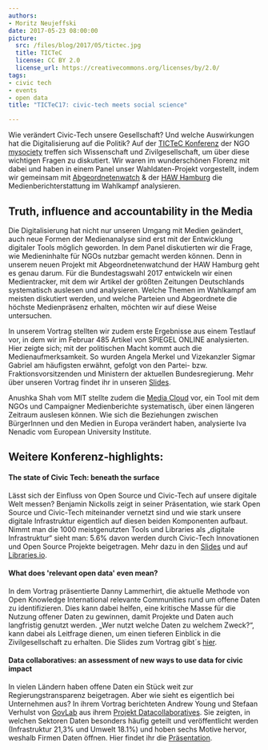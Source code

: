 ```yaml
---
authors: 
- Moritz Neujeffski
date: 2017-05-23 08:00:00
picture:
  src: /files/blog/2017/05/tictec.jpg
  title: TICTeC 
  license: CC BY 2.0
  license_url: https://creativecommons.org/licenses/by/2.0/
tags:
- civic tech
- events
- open data
title: "TICTeC17: civic-tech meets social science"

---
```

Wie verändert Civic-Tech unsere Gesellschaft? Und welche Auswirkungen hat die Digitalisierung auf die Politik? Auf der [TICTeC Konferenz](http://tictec.mysociety.org/) der NGO [mysociety](https://www.mysociety.org/) treffen sich Wissenschaft und Zivilgesellschaft, um über diese wichtigen Fragen zu diskutiert. Wir waren im wunderschönen Florenz mit dabei und haben in einem Panel unser Wahldaten-Projekt vorgestellt, indem wir gemeinsam mit [Abgeordnetenwatch](http://www.abgeordnetenwatch.de/) & der [HAW Hamburg](https://www.haw-hamburg.de/startseite.html) die Medienberichterstattung im Wahlkampf analysieren.

## Truth, influence and accountability in the Media
Die Digitalisierung hat nicht nur unseren Umgang mit Medien geändert, auch neue Formen der Medienanalyse sind erst mit der Entwicklung digitaler Tools möglich geworden. In dem Panel diskutierten wir die Frage, wie Medieninhalte für NGOs nutzbar gemacht werden können. Denn in unserem neuen Projekt mit Abgeordnetenwatchund der HAW Hamburg geht es genau darum. Für die Bundestagswahl 2017 entwickeln wir einen Medientracker, mit dem wir Artikel der größten Zeitungen Deutschlands systematisch auslesen und analysieren. Welche Themen im Wahlkampf am meisten diskutiert werden, und welche Parteien und Abgeordnete die höchste Medienpräsenz erhalten, möchten wir auf diese Weise untersuchen.
 
In unserem Vortrag stellten wir zudem erste Ergebnisse aus einem Testlauf vor, in dem wir im Februar 485 Artikel von SPIEGEL ONLINE analysierten. Hier zeigte sich; mit der politischen Macht kommt auch die Medienaufmerksamkeit. So wurden Angela Merkel und Vizekanzler Sigmar Gabriel am häufigsten erwähnt, gefolgt von den Partei- bzw. Fraktionsvorsitzenden und Ministern der aktuellen Bundesregierung. Mehr über unseren Vortrag findet ihr in unseren [Slides](https://www.slideshare.net/mysociety/media-coverage-and-elections-tracking-news-stories-on-politicians-moritz-neujeffsk-open-knowledge-germany).
 
Anushka Shah vom MIT stellte zudem die [Media Cloud](https://mediacloud.org/) vor, ein Tool mit dem NGOs und Campaigner Medienberichte systematisch, über einen längeren Zeitraum auslesen können. Wie sich die Beziehungen zwischen BürgerInnen und den Medien in Europa verändert haben, analysierte Iva Nenadic vom European University Institute.

## Weitere Konferenz-highlights:
#### The state of Civic Tech: beneath the surface
Lässt sich der Einfluss von Open Source und Civic-Tech auf unsere digitale Welt messen? Benjamin Nickolls zeigt in seiner Präsentation, wie stark Open Source und Civic-Tech miteinander vernetzt sind und wie stark unsere digitale Infrastruktur eigentlich auf diesen beiden Komponenten aufbaut. Nimmt man die 1000 meistgenutzten Tools und Libraries als „digitale Infrastruktur“ sieht man: 5.6% davon werden durch Civic-Tech Innovationen und Open Source Projekte beigetragen. Mehr dazu in den [Slides](https://www.slideshare.net/benjamuk/civic-tech-beneath-the-surface) und auf [Libraries.io]( https://libraries.io/).
#### What does 'relevant open data' even mean?
In dem Vortrag präsentierte Danny Lammerhirt, die aktuelle Methode von Open Knowledge International relevante Communities rund um offene Daten zu identifizieren. Dies kann dabei helfen, eine kritische Masse für die Nutzung offener Daten zu gewinnen, damit Projekte und Daten auch langfristig genutzt werden. „Wer nutzt welche Daten zu welchem Zweck?“, kann dabei als Leitfrage dienen, um einen tieferen Einblick in die Zivilgesellschaft zu erhalten. Die Slides zum Vortrag gibt´s [hier](http://tictec.mysociety.org/schedule/2017/presentation/what-does-relevant-open-data-even-mean).

#### Data collaboratives: an assessment of new ways to use data for civic impact 
In vielen Ländern haben offene Daten ein Stück weit zur Regierungstransparenz beigetragen. Aber wie sieht es eigentlich bei Unternehmen aus? In ihrem Vortrag  berichteten Andrew Young und Stefaan Verhulst von [GovLab](http://www.thegovlab.org/) aus ihrem [Projekt Datacollaboratives](http://datacollaboratives.org/). Sie zeigten, in welchen Sektoren Daten besonders häufig geteilt und veröffentlicht werden (Infrastruktur 21,3% und Umwelt 18.1%) und hoben sechs Motive hervor, weshalb Firmen Daten öffnen. Hier findet ihr die [Präsentation](https://www.slideshare.net/mysociety/data-collaboratives-an-assessment-of-new-ways-to-use-data-for-civic-impact-andrew-young-and-stefaan-verhulst-the-govlab-nyu). 